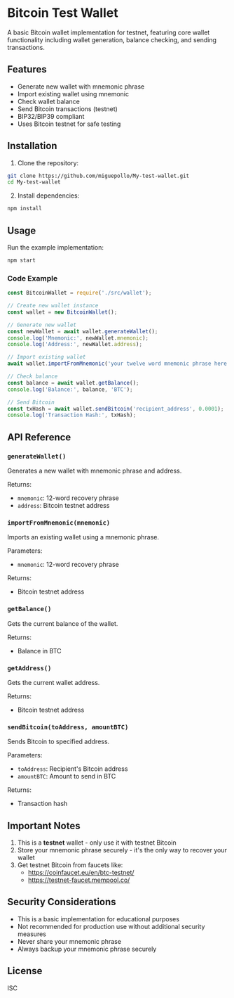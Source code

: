 # Bitcoin Test Wallet

A basic Bitcoin wallet implementation for testnet, featuring core wallet functionality including wallet generation, balance checking, and sending transactions.

## Features

- Generate new wallet with mnemonic phrase
- Import existing wallet using mnemonic
- Check wallet balance
- Send Bitcoin transactions (testnet)
- BIP32/BIP39 compliant
- Uses Bitcoin testnet for safe testing

## Installation

1. Clone the repository:
```bash
git clone https://github.com/miguepollo/My-test-wallet.git
cd My-test-wallet
```

2. Install dependencies:
```bash
npm install
```

## Usage

Run the example implementation:
```bash
npm start
```

### Code Example

```javascript
const BitcoinWallet = require('./src/wallet');

// Create new wallet instance
const wallet = new BitcoinWallet();

// Generate new wallet
const newWallet = await wallet.generateWallet();
console.log('Mnemonic:', newWallet.mnemonic);
console.log('Address:', newWallet.address);

// Import existing wallet
await wallet.importFromMnemonic('your twelve word mnemonic phrase here');

// Check balance
const balance = await wallet.getBalance();
console.log('Balance:', balance, 'BTC');

// Send Bitcoin
const txHash = await wallet.sendBitcoin('recipient_address', 0.0001);
console.log('Transaction Hash:', txHash);
```

## API Reference

### `generateWallet()`
Generates a new wallet with mnemonic phrase and address.

Returns:
- `mnemonic`: 12-word recovery phrase
- `address`: Bitcoin testnet address

### `importFromMnemonic(mnemonic)`
Imports an existing wallet using a mnemonic phrase.

Parameters:
- `mnemonic`: 12-word recovery phrase

Returns:
- Bitcoin testnet address

### `getBalance()`
Gets the current balance of the wallet.

Returns:
- Balance in BTC

### `getAddress()`
Gets the current wallet address.

Returns:
- Bitcoin testnet address

### `sendBitcoin(toAddress, amountBTC)`
Sends Bitcoin to specified address.

Parameters:
- `toAddress`: Recipient's Bitcoin address
- `amountBTC`: Amount to send in BTC

Returns:
- Transaction hash

## Important Notes

1. This is a **testnet** wallet - only use it with testnet Bitcoin
2. Store your mnemonic phrase securely - it's the only way to recover your wallet
3. Get testnet Bitcoin from faucets like:
   - https://coinfaucet.eu/en/btc-testnet/
   - https://testnet-faucet.mempool.co/

## Security Considerations

- This is a basic implementation for educational purposes
- Not recommended for production use without additional security measures
- Never share your mnemonic phrase
- Always backup your mnemonic phrase securely

## License

ISC
